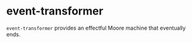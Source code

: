 event-transformer
=================
`event-transformer` provides an effectful Moore machine that eventually ends.
